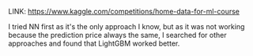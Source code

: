 LINK: https://www.kaggle.com/competitions/home-data-for-ml-course

I tried NN first as it's the only approach I know, but as it was not working because the prediction price always the same, I searched for other approaches and found that LightGBM worked better.